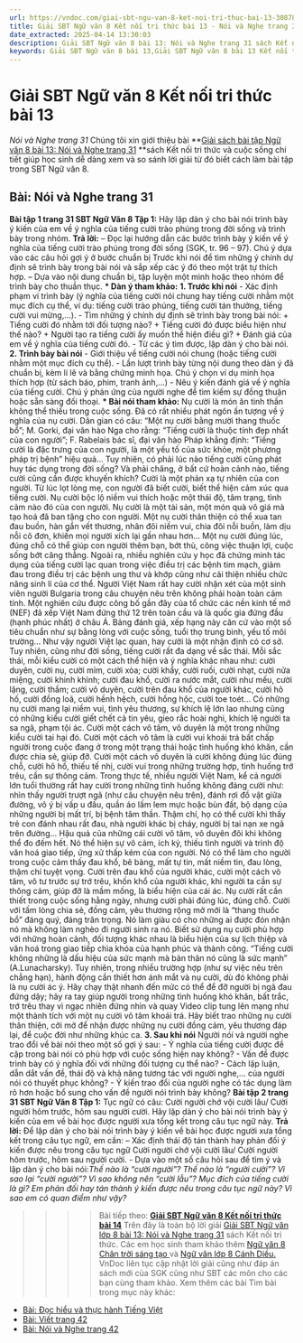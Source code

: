 ```yaml
---
url: https://vndoc.com/giai-sbt-ngu-van-8-ket-noi-tri-thuc-bai-13-308787
title: Giải SBT Ngữ văn 8 Kết nối tri thức bài 13 - Nói và Nghe trang 31 - VnDoc.com
date_extracted: 2025-04-14 13:30:03
description: Giải SBT Ngữ văn 8 bài 13: Nói và Nghe trang 31 sách Kết nối tri thức có đáp án chi tiết cho các bạn cùng tham khảo.
keywords: Giải SBT Ngữ văn 8 bài 13,Giải SBT Ngữ văn 8 bài 13 Kết nối tri thức,Giải sách bài tập Ngữ văn KNTT lớp 8,Ngữ văn lớp 8 Kết nối tri thức,giải bài tập ngữ văn lớp 8,bài Nói và Nghe trang 31,giải SBT ngữ văn 8 KNTT trang 31
---
```


# Giải SBT Ngữ văn 8 Kết nối tri thức bài 13
 _Nói và Nghe trang 31_
Chúng tôi xin giới thiệu bài **[Giải sách bài tập Ngữ văn 8 bài 13: Nói và Nghe trang 31](<https://vndoc.com/giai-sbt-ngu-van-8-ket-noi-tri-thuc-bai-13-308787>) **sách Kết nối tri thức và cuộc sống chi tiết giúp học sinh dễ dàng xem và so sánh lời giải từ đó biết cách làm bài tập trong SBT Ngữ văn 8.
## **Bài: Nói và Nghe trang 31**
**Bài tập 1 trang 31 SBT Ngữ Văn 8 Tập 1:** Hãy lập dàn ý cho bài nói trình bày ý kiến của em về ý nghĩa của tiếng cười trào phúng trong đời sống và trình bày trong nhóm.
**Trả lời:**
– Đọc lại hướng dẫn các bước trình bày ý kiến về ý nghĩa của tiếng cười trào phúng trong đời sống \(SGK, tr. 96 – 97\). Chú ý dựa vào các câu hỏi gợi ý ở bước chuẩn bị Trước khi nói để tìm những ý chính dự định sẽ trình bày trong bài nói và sắp xếp các ý đó theo một trật tự thích hợp.
– Dựa vào nội dung chuẩn bị, tập luyện một mình hoặc theo nhóm để trình bày cho thuần thục.
**\* Dàn ý tham khảo:**
**1\. Trước khi nói**
\- Xác định phạm vi trình bày \(ý nghĩa của tiếng cười nói chung hay tiếng cười nhằm một mục đích cụ thể, ví dụ: tiếng cười trào phúng, tiếng cười tán thưởng, tiếng cười vui mừng,…\).
\- Tìm những ý chính dự định sẽ trình bày trong bài nói:
\+ Tiếng cười đó nhằm tới đối tượng nào?
\+ Tiếng cười đó được biểu hiện như thế nào?
\+ Người tạo ra tiếng cười ấy muốn thể hiện điều gì?
\+ Đánh giá của em về ý nghĩa của tiếng cười đó.
\- Từ các ý tìm được, lập dàn ý cho bài nói.
**2\. Trình bày bài nói**
\- Giới thiệu về tiếng cười nói chung \(hoặc tiếng cười nhằm một mục đích cụ thể\).
\- Lần lượt trình bày từng nội dung theo dàn ý đã chuẩn bị, kèm lí lẽ và bằng chứng minh họa. Chú ý chọn ví dụ minh họa thích hợp \(từ sách báo, phim, tranh ảnh,…\)
\- Nêu ý kiến đánh giá về ý nghĩa của tiếng cười. Chú ý phản ứng của người nghe để tìm kiếm sự đồng thuận hoặc sẵn sàng đối thoại.
**\* Bài nói tham khảo:**
Nụ cười là món ăn tinh thần không thể thiếu trong cuộc sống. Đã có rất nhiều phát ngôn ấn tượng về ý nghĩa của nụ cười. Dân gian có câu: “Một nụ cười bằng mười thang thuốc bổ”; M. Gorki, đại văn hào Nga cho rằng: “Tiếng cười là thuộc tính đẹp nhất của con người”; F. Rabelais bác sĩ, đại văn hào Pháp khẳng định: “Tiếng cười là đặc trưng của con người, là một yếu tố của sức khỏe, một phương pháp trị bệnh” hiệu quả… Tuy nhiên, có phải lúc nào tiếng cười cũng phát huy tác dụng trong đời sống? Và phải chăng, ở bất cứ hoàn cảnh nào, tiếng cười cũng cần được khuyến khích?
Cười là một phản xạ tự nhiên của con người. Từ lúc lọt lòng mẹ, con người đã biết cười, biết thể hiện cảm xúc qua tiếng cười. Nụ cười bộc lộ niềm vui thích hoặc một thái độ, tâm trạng, tình cảm nào đó của con người.
Nụ cười là một tài sản, một món quà vô giá mà tạo hoá đã ban tặng cho con người. Một nụ cười thân thiện có thể xua tan đau buồn, hàn gắn vết thương, nhân đôi niềm vui, chia đôi nỗi buồn, làm dịu nỗi cô đơn, khiến mọi người xích lại gần nhau hơn… Một nụ cười đúng lúc, đúng chỗ có thể giúp con người thêm bạn, bớt thù, công việc thuận lợi, cuộc sống bớt căng thẳng. Ngoài ra, nhiều nghiên cứu y học đã chứng minh tác dụng của tiếng cười lạc quan trong việc điều trị các bệnh tim mạch, giảm đau trong điều trị các bệnh ung thư và khớp cũng như cải thiện nhiều chức năng sinh lí của cơ thể. Người Việt Nam rất hay cười nhận xét của một sinh viên người Bulgaria trong câu chuyện nêu trên không phải hoàn toàn cảm tính. Một nghiên cứu được công bố gần đây của tổ chức các nền kinh tế mở \(NEF\) đã xếp Việt Nam đứng thứ 12 trên toàn cầu và là quốc gia đứng đầu \(hạnh phúc nhất\) ở châu Á. Bảng đánh giá, xếp hạng này căn cứ vào một số tiêu chuẩn như sự bằng lòng với cuộc sống, tuổi thọ trung bình, yếu tố môi trường… Như vậy người Việt lạc quan, hay cười là một nhận định có cơ sở.
Tuy nhiên, cũng như đời sống, tiếng cười rất đa dạng về sắc thái. Mỗi sắc thái, mỗi kiểu cười có một cách thể hiện và ý nghĩa khác nhau như: cười duyên, cười nụ, cười mỉm, cười xòa; cười khẩy, cười ruồi, cười nhạt, cười nửa miệng, cười khinh khỉnh; cười đau khổ, cười ra nước mắt, cười như mếu, cười lặng, cười thầm; cười vô duyên, cười trên đau khổ của người khác, cười hô hố, cười đồng loã, cười hềnh hệch, cười hồng hộc, cười toe toét… Có những nụ cười mang lại niềm vui, tình yêu thương, sự khích lệ lớn lao nhưng cũng có những kiểu cười giết chết cả tin yêu, gieo rắc hoài nghi, khích lệ người ta sa ngã, phạm tội ác. Cười một cách vô tâm, vô duyên là một trong những kiểu cười tai hại đó.
Cười một cách vô tâm là cười vui khoái trá bất chấp người trong cuộc đang ở trong một trạng thái hoặc tình huống khó khăn, cần được chia sẻ, giúp đỡ. Cười một cách vô duyên là cười không đúng lúc đúng chỗ, cười hô hố, thiếu tế nhị, cười vui trong những trường hợp, tình huống trớ trêu, cần sự thông cảm. Trong thực tế, nhiều người Việt Nam, kể cả người lớn tuổi thường rất hay cười trong những tình huống không đáng cười như: nhìn thấy người trượt ngã \(như câu chuyện nêu trên\), đánh rơi đồ vật giữa đường, vô ý bị vấp u đầu, quần áo lấm lem mực hoặc bùn đất, bộ dạng của những người bị mất trí, bị bệnh tâm thần. Thậm chí, họ có thể cười khi thấy trẻ con đánh nhau rất đau, nhà người khác bị cháy, người bị tai nạn xe ngã trên đường…
Hậu quả của những cái cười vô tâm, vô duyên đôi khi không thể đo đếm hết. Nó thể hiện sự vô cảm, ích kỷ, thiếu tình người và trình độ văn hoá giao tiếp, ứng xử thấp kém của con người. Nó có thể làm cho người trong cuộc cảm thấy đau khổ, bẽ bàng, mất tự tin, mất niềm tin, đau lòng, thậm chí tuyệt vọng. Cười trên đau khổ của người khác, cười một cách vô tâm, vô tư trước sự trớ trêu, khốn khổ của người khác, khi người ta cần sự thông cảm, giúp đỡ là mầm mống, là biểu hiện của cái ác.
Nụ cười rất cần thiết trong cuộc sống hằng ngày, nhưng cười phải đúng lúc, đúng chỗ. Cười với tấm lòng chia sẻ, đồng cảm, yêu thương rộng mở mới là “thang thuốc bổ” đáng quý, đáng trân trọng. Nó làm giàu có cho những ai được đón nhận nó mà không làm nghèo đi người sinh ra nó. Biết sử dụng nụ cười phù hợp với những hoàn cảnh, đối tượng khác nhau là biểu hiện của sự lịch thiệp và văn hoá trong giao tiếp chìa khóa của hạnh phúc và thành công.
“Tiếng cười không những là dấu hiệu của sức mạnh mà bản thân nó cũng là sức mạnh” \(A.Lunacharsky\). Tuy nhiên, trong nhiều trường hợp \(như sự việc nêu trên chẳng hạn\), hành động cần thiết hơn ánh mắt và nụ cười, dù đó không phải là nụ cười ác ý. Hãy chạy thật nhanh đến mức có thể để đỡ người bị ngã đau đứng dậy; hãy ra tay giúp người trong những tình huống khó khăn, bất trắc, trớ trêu thay vì ngạc nhiên đứng nhìn và quay Video clip tung lên mạng như một thành tích với một nụ cười vô tâm khoái trá. Hãy biết trao những nụ cười thân thiện, cởi mở để nhận được những nụ cười đồng cảm, yêu thương đáp lại, để cuộc đời như những khúc ca.
**3\. Sau khi nói**
Người nói và người nghe trao đổi về bài nói theo một số gợi ý sau:
\- Ý nghĩa của tiếng cười được đề cập trong bài nói có phù hợp với cuộc sống hiện nay không?
\- Vấn đề được trình bày có ý nghĩa đối với những đối tượng cụ thể nào?
\- Cách lập luận, dẫn dắt vấn đề, thái độ và khả năng tương tác với người nghe,… của người nói có thuyết phục không?
\- Ý kiến trao đổi của người nghe có tác dụng làm rõ hơn hoặc bổ sung cho vấn đề người nói trình bày không?
**Bài tập 2 trang 31 SBT Ngữ Văn 8 Tập 1:** Tục ngữ có câu: Cười người chớ vội cười lâu/ Cười người hôm trước, hôm sau người cười. Hãy lập dàn ý cho bài nói trình bày ý kiến của em về bài học được người xưa tổng kết trong câu tục ngữ này.
**Trả lời:**
Để lập dàn ý cho bài nói trình bày ý kiến về bài học được người xưa tổng kết trong câu tục ngữ, em cần:
– Xác định thái độ tán thành hay phản đối ý kiến được nêu trong câu tục ngữ Cười người chớ vội cười lâu/ Cười người hôm trước, hôm sau người cười.
\- Dựa vào một số câu hỏi sau để tìm ý và lập dàn ý cho bài nói:_Thế nào là “cười người”? Thế nào là “người cười”? Vì sao lại “cười người”? Vì sao không nên “cười lẫu”? Mục đích của tiếng cười là gì? Em phản đối hay tán thành ý kiến được nêu trong câu tục ngữ này? Vì sao em có quan điểm như vậy?_
>>>> Bài tiếp theo: **[Giải SBT Ngữ văn 8 Kết nối tri thức bài 14](<https://vndoc.com/giai-sbt-ngu-van-8-ket-noi-tri-thuc-bai-14-308789>)**
Trên đây là toàn bộ lời giải [Giải SBT Ngữ văn lớp 8 bài 13: Nói và Nghe trang 31](<https://vndoc.com/giai-sbt-ngu-van-8-ket-noi-tri-thuc-bai-13-308787>) sách Kết nối tri thức. Các em học sinh tham khảo thêm [Ngữ văn 8 Chân trời sáng tạo ](<https://vndoc.com/ngu-van-8-chan-troi-sang-tao>)và [Ngữ văn lớp 8 Cánh Diều.](<https://vndoc.com/ngu-van-8-canh-dieu>) VnDoc liên tục cập nhật lời giải cũng như đáp án sách mới của SGK cũng như SBT các môn cho các bạn cùng tham khảo.
Xem thêm các bài Tìm bài trong mục này khác:
  * [Bài: Đọc hiểu và thực hành Tiếng Việt](</giai-sbt-ngu-van-8-ket-noi-tri-thuc-bai-14-308789>)
  * [Bài: Viết trang 42](</giai-sbt-ngu-van-8-ket-noi-tri-thuc-bai-15-308790>)
  * [Bài: Nói và Nghe trang 42](</giai-sbt-ngu-van-8-ket-noi-tri-thuc-bai-16-308791>)

